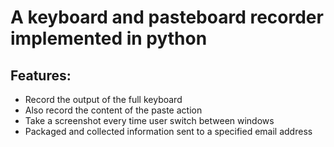# A keyboard and pasteboard recorder implemented in python
## Features:
- Record the output of the full keyboard
- Also record the content of the paste action
- Take a screenshot every time user switch between windows
- Packaged and collected information sent to a specified email address

